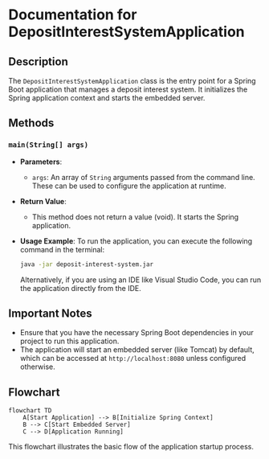 # Documentation for DepositInterestSystemApplication

## Description
The `DepositInterestSystemApplication` class is the entry point for a Spring Boot application that manages a deposit interest system. It initializes the Spring application context and starts the embedded server.

## Methods

### `main(String[] args)`
- **Parameters**:
  - `args`: An array of `String` arguments passed from the command line. These can be used to configure the application at runtime.
  
- **Return Value**:
  - This method does not return a value (void). It starts the Spring application.

- **Usage Example**:
  To run the application, you can execute the following command in the terminal:
  ```bash
  java -jar deposit-interest-system.jar
  ```
  Alternatively, if you are using an IDE like Visual Studio Code, you can run the application directly from the IDE.

## Important Notes
- Ensure that you have the necessary Spring Boot dependencies in your project to run this application.
- The application will start an embedded server (like Tomcat) by default, which can be accessed at `http://localhost:8080` unless configured otherwise.

## Flowchart
```mermaid
flowchart TD
    A[Start Application] --> B[Initialize Spring Context]
    B --> C[Start Embedded Server]
    C --> D[Application Running]
```

This flowchart illustrates the basic flow of the application startup process.